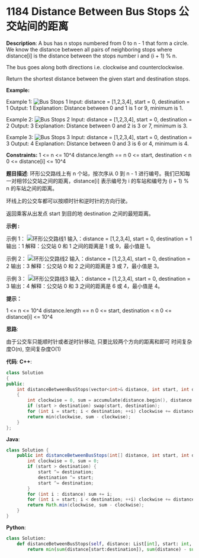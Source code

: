 # 1184 Distance Between Bus Stops 公交站间的距离

__Description__:
A bus has n stops numbered from 0 to n - 1 that form a circle. We know the distance between all pairs of neighboring stops where distance[i] is the distance between the stops number i and (i + 1) % n.

The bus goes along both directions i.e. clockwise and counterclockwise.

Return the shortest distance between the given start and destination stops.

__Example:__

Example 1:
![Bus Stops 1](https://upload-images.jianshu.io/upload_images/16639143-55deca3ace410285.jpg?imageMogr2/auto-orient/strip%7CimageView2/2/w/1240)
Input: distance = [1,2,3,4], start = 0, destination = 1
Output: 1
Explanation: Distance between 0 and 1 is 1 or 9, minimum is 1.

Example 2:
![Bus Stops 2](https://upload-images.jianshu.io/upload_images/16639143-0b68f917249488a1.jpg?imageMogr2/auto-orient/strip%7CimageView2/2/w/1240)
Input: distance = [1,2,3,4], start = 0, destination = 2
Output: 3
Explanation: Distance between 0 and 2 is 3 or 7, minimum is 3.

Example 3:
![Bus Stops 3](https://upload-images.jianshu.io/upload_images/16639143-b661774c13cf5a0a.jpg?imageMogr2/auto-orient/strip%7CimageView2/2/w/1240)
Input: distance = [1,2,3,4], start = 0, destination = 3
Output: 4
Explanation: Distance between 0 and 3 is 6 or 4, minimum is 4.

__Constraints:__
1 <= n <= 10^4
distance.length == n
0 <= start, destination < n
0 <= distance[i] <= 10^4

__题目描述__:
环形公交路线上有 n 个站，按次序从 0 到 n - 1 进行编号。我们已知每一对相邻公交站之间的距离，distance[i] 表示编号为 i 的车站和编号为 (i + 1) % n 的车站之间的距离。

环线上的公交车都可以按顺时针和逆时针的方向行驶。

返回乘客从出发点 start 到目的地 destination 之间的最短距离。

__示例 :__

示例 1：
![环形公交路线1](https://upload-images.jianshu.io/upload_images/16639143-4efad7869bf8df59.jpg?imageMogr2/auto-orient/strip%7CimageView2/2/w/1240)
输入：distance = [1,2,3,4], start = 0, destination = 1
输出：1
解释：公交站 0 和 1 之间的距离是 1 或 9，最小值是 1。

示例 2：
![环形公交路线2](https://upload-images.jianshu.io/upload_images/16639143-59e7ed8d0ceb8409.jpg?imageMogr2/auto-orient/strip%7CimageView2/2/w/1240)
输入：distance = [1,2,3,4], start = 0, destination = 2
输出：3
解释：公交站 0 和 2 之间的距离是 3 或 7，最小值是 3。

示例 3：
![环形公交路线3](https://upload-images.jianshu.io/upload_images/16639143-b0c6307706148625.jpg?imageMogr2/auto-orient/strip%7CimageView2/2/w/1240)
输入：distance = [1,2,3,4], start = 0, destination = 3
输出：4
解释：公交站 0 和 3 之间的距离是 6 或 4，最小值是 4。

__提示：__

1 <= n <= 10^4
distance.length == n
0 <= start, destination < n
0 <= distance[i] <= 10^4

__思路__:

由于公交车只能顺时针或者逆时针移动, 只要比较两个方向的距离和即可
时间复杂度O(n), 空间复杂度O(1)

__代码__:
__C++__:

```C++
class Solution 
{
public:
    int distanceBetweenBusStops(vector<int>& distance, int start, int destination) 
    {
        int clockwise = 0, sum = accumulate(distance.begin(), distance.end(), 0);
        if (start > destination) swap(start, destination);
        for (int i = start; i < destination; ++i) clockwise += distance[i];
        return min(clockwise, sum - clockwise);
    }
};
```

__Java__:

```Java
class Solution {
    public int distanceBetweenBusStops(int[] distance, int start, int destination) {
        int clockwise = 0, sum = 0;
        if (start > destination) {
            start ^= destination;
            destination ^= start;
            start ^= destination;
        }
        for (int i : distance) sum += i;
        for (int i = start; i < destination; ++i) clockwise += distance[i];
        return Math.min(clockwise, sum - clockwise);
    }
}
```

__Python__:

```Python
class Solution:
    def distanceBetweenBusStops(self, distance: List[int], start: int, destination: int) -> int:
        return min(sum(distance[start:destination]), sum(distance) - sum(distance[start:destination])) if start < destination else min(sum(distance[destination:start]), sum(distance) - sum(distance[destination:start]))
```
